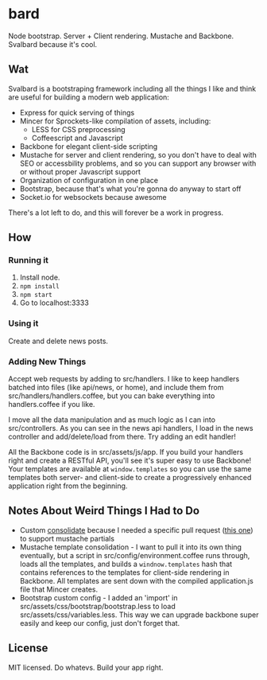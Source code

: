 bard
====

Node bootstrap. Server + Client rendering. Mustache and Backbone. Svalbard because it's cool.

Wat
---

Svalbard is a bootstraping framework including all the things I like and think
are useful for building a modern web application:

* Express for quick serving of things
* Mincer for Sprockets-like compilation of assets, including:
  * LESS for CSS preprocessing
  * Coffeescript and Javascript
* Backbone for elegant client-side scripting
* Mustache for server and client rendering, so you don't have to deal with
SEO or accessbility problems, and so you can support any browser with or
without proper Javascript support
* Organization of configuration in one place
* Bootstrap, because that's what you're gonna do anyway to start off
* Socket.io for websockets because awesome

There's a lot left to do, and this will forever be a work in progress.

How
---

### Running it

1. Install node.
2. `npm install`
3. `npm start`
4. Go to localhost:3333

### Using it

Create and delete news posts.

### Adding New Things

Accept web requests by adding to src/handlers. I like to keep handlers batched
into files (like api/news, or home), and include them from src/handlers/handlers.coffee,
but you can bake everything into handlers.coffee if you like.

I move all the data manipulation and as much logic as I can into src/controllers.
As you can see in the news api  handlers, I load in the news controller and
add/delete/load from there. Try adding an edit handler!

All the Backbone code is in src/assets/js/app. If you build your handlers right
and create a RESTful API, you'll see it's super easy to use Backbone! Your
templates are available at `window.templates` so you can use the same templates
both server- and client-side to create a progressively enhanced application
right from the beginning.

Notes About Weird Things I Had to Do
------------------------------------

* Custom [consolidate](https://github.com/visionmedia/consolidate.js)
because I needed a specific pull request ([this one](https://github.com/visionmedia/consolidate.js/pull/51))
to support mustache partials
* Mustache template consolidation - I want to pull it into its own thing
eventually, but a script in src/config/environment.coffee runs through, loads all the
templates, and builds a `windnow.templates` hash that contains references to the
templates for client-side rendering in Backbone. All templates are sent down
with the compiled application.js file that Mincer creates.
* Bootstrap custom config - I added an 'import' in src/assets/css/bootstrap/bootstrap.less
to load src/assets/css/variables.less. This way we can upgrade backbone super
easily and keep our config, just don't forget that.

License
-------
MIT licensed. Do whatevs. Build your app right.
